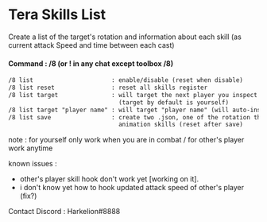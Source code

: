 # Tera Skills List

Create a list of the target's rotation and information about each skill (as current attack Speed and time between each cast)

#### Command : /8 (or ! in any chat except toolbox /8)

```txt
/8 list                      : enable/disable (reset when disable)
/8 list reset                : reset all skills register
/8 list target               : will target the next player you inspect to make his skills list
                               (target by default is yourself)
/8 list target "player name" : will target "player name" (will auto-inspect when possible)
/8 list save                 : create two .json, one of the rotation the other one of the average
                               animation skills (reset after save)
```

note : for yourself only work when you are in combat / for other's player work anytime

known issues :

- other's player skill hook don't work yet [working on it].
- i don't know yet how to hook updated attack speed of other's player (fix?)

Contact Discord : Harkelion#8888

